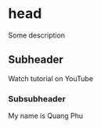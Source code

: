 # head

Some description

## Subheader

Watch tutorial on YouTube

### Subsubheader

My name is Quang Phu